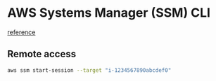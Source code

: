 # AWS Systems Manager (SSM) CLI

[reference](https://awscli.amazonaws.com/v2/documentation/api/2.0.34/reference/ssm/index.html)


## Remote access

```sh
aws ssm start-session --target "i-1234567890abcdef0"
```
